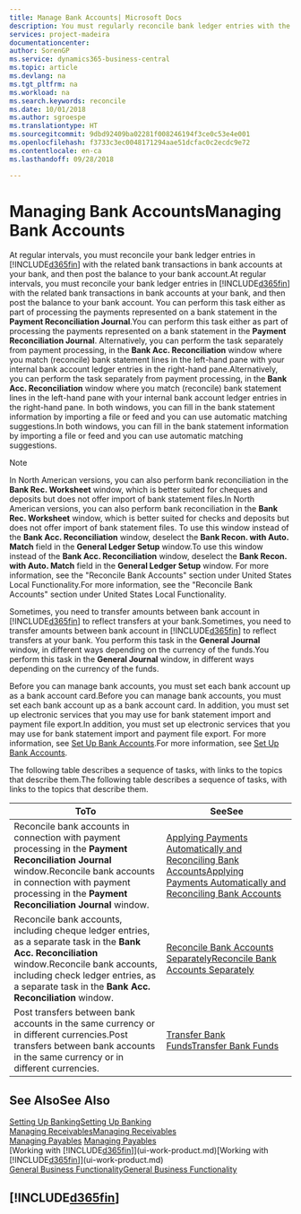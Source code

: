 ```yaml
---
title: Manage Bank Accounts| Microsoft Docs
description: You must regularly reconcile bank ledger entries with the related bank transactions in your bank accounts.
services: project-madeira
documentationcenter: 
author: SorenGP
ms.service: dynamics365-business-central
ms.topic: article
ms.devlang: na
ms.tgt_pltfrm: na
ms.workload: na
ms.search.keywords: reconcile
ms.date: 10/01/2018
ms.author: sgroespe
ms.translationtype: HT
ms.sourcegitcommit: 9dbd92409ba02281f008246194f3ce0c53e4e001
ms.openlocfilehash: f3733c3ec0048171294aae51dcfac0c2ecdc9e72
ms.contentlocale: en-ca
ms.lasthandoff: 09/28/2018

---
```

# <a name="managing-bank-accounts"></a><span data-ttu-id="79012-103">Managing Bank Accounts</span><span class="sxs-lookup"><span data-stu-id="79012-103">Managing Bank Accounts</span></span>
<span data-ttu-id="79012-104">At regular intervals, you must reconcile your bank ledger entries in [!INCLUDE[d365fin](includes/d365fin_md.md)] with the related bank transactions in bank accounts at your bank, and then post the balance to your bank account.</span><span class="sxs-lookup"><span data-stu-id="79012-104">At regular intervals, you must reconcile your bank ledger entries in [!INCLUDE[d365fin](includes/d365fin_md.md)] with the related bank transactions in bank accounts at your bank, and then post the balance to your bank account.</span></span> <span data-ttu-id="79012-105">You can perform this task either as part of processing the payments represented on a bank statement in the **Payment Reconciliation Journal**.</span><span class="sxs-lookup"><span data-stu-id="79012-105">You can perform this task either as part of processing the payments represented on a bank statement in the **Payment Reconciliation Journal**.</span></span> <span data-ttu-id="79012-106">Alternatively, you can perform the task separately from payment processing, in the **Bank Acc. Reconciliation** window where you match (reconcile) bank statement lines in the left-hand pane with your internal bank account ledger entries in the right-hand pane.</span><span class="sxs-lookup"><span data-stu-id="79012-106">Alternatively, you can perform the task separately from payment processing, in the **Bank Acc. Reconciliation** window where you match (reconcile) bank statement lines in the left-hand pane with your internal bank account ledger entries in the right-hand pane.</span></span> <span data-ttu-id="79012-107">In both windows, you can fill in the bank statement information by importing a file or feed and you can use automatic matching suggestions.</span><span class="sxs-lookup"><span data-stu-id="79012-107">In both windows, you can fill in the bank statement information by importing a file or feed and you can use automatic matching suggestions.</span></span>

> [!NOTE]  
> <span data-ttu-id="79012-108">In North American versions, you can also perform bank reconciliation in the **Bank Rec. Worksheet** window, which is better suited for cheques and deposits but does not offer import of bank statement files.</span><span class="sxs-lookup"><span data-stu-id="79012-108">In North American versions, you can also perform bank reconciliation in the **Bank Rec. Worksheet** window, which is better suited for checks and deposits but does not offer import of bank statement files.</span></span> <span data-ttu-id="79012-109">To use this window instead of the **Bank Acc. Reconciliation** window, deselect the **Bank Recon. with Auto. Match** field in the **General Ledger Setup** window.</span><span class="sxs-lookup"><span data-stu-id="79012-109">To use this window instead of the **Bank Acc. Reconciliation** window, deselect the **Bank Recon. with Auto. Match** field in the **General Ledger Setup** window.</span></span> <span data-ttu-id="79012-110">For more information, see the "Reconcile Bank Accounts" section under United States Local Functionality.</span><span class="sxs-lookup"><span data-stu-id="79012-110">For more information, see the "Reconcile Bank Accounts" section under United States Local Functionality.</span></span>

<span data-ttu-id="79012-111">Sometimes, you need to transfer amounts between bank account in [!INCLUDE[d365fin](includes/d365fin_md.md)] to reflect transfers at your bank.</span><span class="sxs-lookup"><span data-stu-id="79012-111">Sometimes, you need to transfer amounts between bank account in [!INCLUDE[d365fin](includes/d365fin_md.md)] to reflect transfers at your bank.</span></span> <span data-ttu-id="79012-112">You perform this task in the **General Journal** window, in different ways depending on the currency of the funds.</span><span class="sxs-lookup"><span data-stu-id="79012-112">You perform this task in the **General Journal** window, in different ways depending on the currency of the funds.</span></span>

<span data-ttu-id="79012-113">Before you can manage bank accounts, you must set each bank account up as a bank account card.</span><span class="sxs-lookup"><span data-stu-id="79012-113">Before you can manage bank accounts, you must set each bank account up as a bank account card.</span></span> <span data-ttu-id="79012-114">In addition, you must set up electronic services that you may use for bank statement import and payment file export.</span><span class="sxs-lookup"><span data-stu-id="79012-114">In addition, you must set up electronic services that you may use for bank statement import and payment file export.</span></span> <span data-ttu-id="79012-115">For more information, see [Set Up Bank Accounts](bank-setup-banking.md).</span><span class="sxs-lookup"><span data-stu-id="79012-115">For more information, see [Set Up Bank Accounts](bank-setup-banking.md).</span></span>

<span data-ttu-id="79012-116">The following table describes a sequence of tasks, with links to the topics that describe them.</span><span class="sxs-lookup"><span data-stu-id="79012-116">The following table describes a sequence of tasks, with links to the topics that describe them.</span></span>

| <span data-ttu-id="79012-117">To</span><span class="sxs-lookup"><span data-stu-id="79012-117">To</span></span> | <span data-ttu-id="79012-118">See</span><span class="sxs-lookup"><span data-stu-id="79012-118">See</span></span> |
| --- | --- |
| <span data-ttu-id="79012-119">Reconcile bank accounts in connection with payment processing in the **Payment Reconciliation Journal** window.</span><span class="sxs-lookup"><span data-stu-id="79012-119">Reconcile bank accounts in connection with payment processing in the **Payment Reconciliation Journal** window.</span></span> |[<span data-ttu-id="79012-120">Applying Payments Automatically and Reconciling Bank Accounts</span><span class="sxs-lookup"><span data-stu-id="79012-120">Applying Payments Automatically and Reconciling Bank Accounts</span></span>](receivables-apply-payments-auto-reconcile-bank-accounts.md) |
| <span data-ttu-id="79012-121">Reconcile bank accounts, including cheque ledger entries, as a separate task in the **Bank Acc. Reconciliation** window.</span><span class="sxs-lookup"><span data-stu-id="79012-121">Reconcile bank accounts, including check ledger entries, as a separate task in the **Bank Acc. Reconciliation** window.</span></span> |[<span data-ttu-id="79012-122">Reconcile Bank Accounts Separately</span><span class="sxs-lookup"><span data-stu-id="79012-122">Reconcile Bank Accounts Separately</span></span>](bank-how-reconcile-bank-accounts-separately.md) |
| <span data-ttu-id="79012-123">Post transfers between bank accounts in the same currency or in different currencies.</span><span class="sxs-lookup"><span data-stu-id="79012-123">Post transfers between bank accounts in the same currency or in different currencies.</span></span> |[<span data-ttu-id="79012-124">Transfer Bank Funds</span><span class="sxs-lookup"><span data-stu-id="79012-124">Transfer Bank Funds</span></span>](bank-how-transfer-bank-funds.md) |

## <a name="see-also"></a><span data-ttu-id="79012-125">See Also</span><span class="sxs-lookup"><span data-stu-id="79012-125">See Also</span></span>
[<span data-ttu-id="79012-126">Setting Up Banking</span><span class="sxs-lookup"><span data-stu-id="79012-126">Setting Up Banking</span></span>](bank-setup-banking.md)  
[<span data-ttu-id="79012-127">Managing Receivables</span><span class="sxs-lookup"><span data-stu-id="79012-127">Managing Receivables</span></span>](receivables-manage-receivables.md)  
<span data-ttu-id="79012-128">[Managing Payables](payables-manage-payables.md)  </span><span class="sxs-lookup"><span data-stu-id="79012-128">[Managing Payables](payables-manage-payables.md)  </span></span>  
<span data-ttu-id="79012-129">[Working with [!INCLUDE[d365fin](includes/d365fin_md.md)]](ui-work-product.md)</span><span class="sxs-lookup"><span data-stu-id="79012-129">[Working with [!INCLUDE[d365fin](includes/d365fin_md.md)]](ui-work-product.md)</span></span>  
[<span data-ttu-id="79012-130">General Business Functionality</span><span class="sxs-lookup"><span data-stu-id="79012-130">General Business Functionality</span></span>](ui-across-business-areas.md)  

## [!INCLUDE[d365fin](includes/free_trial_md.md)]  
 

